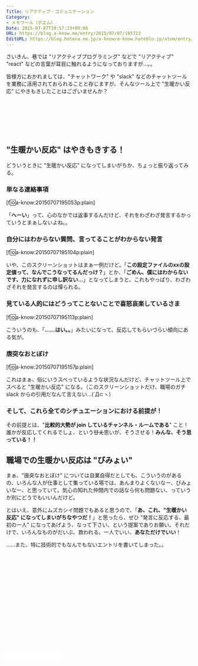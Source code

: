 ```yaml
---
Title: リアクティブ・コミュニケーション
Category:
- メモワール（ポエム）
Date: 2015-07-07T19:57:23+09:00
URL: https://blog.a-know.me/entry/2015/07/07/195723
EditURL: https://blog.hatena.ne.jp/a-know/a-know.hateblo.jp/atom/entry/8454420450100620032
---
```


さいきん、巷では "リアクティブプログラミング" などで "リアクティブ" "react" などの言葉が耳目に触れるようになっておりますが...。。


皆様方におかれましては、"チャットワーク" や "slack" などのチャットツールを業務に活用されておられることと存じますが、そんなツール上で "生暖かい反応" にやきもきしたことはございませんか？



<!-- more -->



<script async src="//pagead2.googlesyndication.com/pagead/js/adsbygoogle.js"></script>
<!-- article-top -->
<ins class="adsbygoogle"
     style="display:inline-block;width:728px;height:90px"
     data-ad-client="ca-pub-3463034538369189"
     data-ad-slot="8367620130"></ins>
<script>
(adsbygoogle = window.adsbygoogle || []).push({});
</script>


## "生暖かい反応" はやきもきする！

どういうときに "生暖かい反応" になってしまいがちか、ちょっと振り返ってみる。

### 単なる連絡事項


[f:id:a-know:20150707195053p:plain]


「**へーい**」って、心のなかでは返事するんだけど、それをわざわざ発言するかっていうとまぁしないよね。。


### 自分にはわからない質問、言ってることがわからない発言


[f:id:a-know:20150707195104p:plain]


いや、このスクリーンショットはまぁ一例だけど。「**この設定ファイルのxxの設定値って、なんでこうなってるんだっけ？**」とか、「**ごめん、僕にはわからないです、力になれずに申し訳ない...**」となってしまうと、これもやっぱり、わざわざそれを発言するのは憚られる。


### 見ている人的にはどうってことないことで喜怒哀楽しているさま


[f:id:a-know:20150707195113p:plain]


こういうのも、「**......はい。。**」みたいになって、反応してもらいづらい傾向にある気が。


### 唐突なおとぼけ

[f:id:a-know:20150707195157p:plain]


これはまぁ、俗にいうスベっているような状況なんだけど、チャットツール上でスベると "生暖かい反応" になる。（このスクリーンショットだけ、職場のガチ slack からの引用だなんて言えない...(´Д⊂ヽ）


### そして、これら全てのシチュエーションにおける前提が！

その前提とは、"**比較的大勢が join しているチャンネル・ルームである**" こと！誰かが反応してくれるでしょ、という<s>甘え</s>思いが、そうさせる！<b>みんな、そう思っている！！</b>


## 職場での生暖かい反応は "びみょい"

まぁ、"唐突なおとぼけ" については自業自得だとしても、こういうのがあるの、いろんな人が仕事として集っている場では、あんまりよくないなー、びみょいなー、と思っていて。気心の知れた仲間内での話なら何も問題ない、っていうか別にどうでもいいんだけど。


とはいえ、意外にムズカシイ問題でもあると思うので、「**あ、これ、"生暖かい反応" になってしまいがちなやつだ！**」と思ったら、ぜひ "発言に反応する、最初の一人" になってあげよう、なって下さい、という提案でありお願い。それだけで、いろんなものがだいぶ、救われる。一人でいい、**あなただけでいい**！


......また、特に技術的でもなんでもないエントリを書いてしまった。。

<script async src="//pagead2.googlesyndication.com/pagead/js/adsbygoogle.js"></script>
<!-- article-bottom2 -->
<ins class="adsbygoogle"
     style="display:inline-block;width:300px;height:250px"
     data-ad-client="ca-pub-3463034538369189"
     data-ad-slot="5274552934"></ins>
<script>
(adsbygoogle = window.adsbygoogle || []).push({});
</script>


<iframe src="//blog.hatena.ne.jp/a-know/a-know.hateblo.jp/subscribe/iframe" allowtransparency="true" frameborder="0" scrolling="no" width="150" height="28"></iframe>
